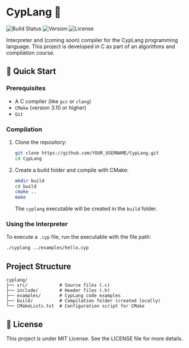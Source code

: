 # CypLang 🦉

![Build Status](https://img.shields.io/badge/build-passing-brightgreen)
![Version](https://img.shields.io/badge/version-0.1.0-blue)
![License](https://img.shields.io/badge/license-MIT-lightgrey)

Interpreter and (coming soon) compiler for the CypLang programming language. This project is developed in C as part of an algorithms and compilation course.

## 🚀 Quick Start

### Prerequisites

- A C compiler (like `gcc` or `clang`)
- `CMake` (version 3.10 or higher)
- `Git`

### Compilation

1. Clone the repository:
   ```bash
   git clone https://github.com/YOUR_USERNAME/CypLang.git
   cd CypLang
   ```

2. Create a build folder and compile with CMake:
   ```bash
   mkdir build
   cd build
   cmake ..
   make
   ```
   The `cyplang` executable will be created in the `build` folder.

### Using the Interpreter

To execute a `.cyp` file, run the executable with the file path:

```bash
./cyplang ../examples/hello.cyp
```

## Project Structure
```
cyplang/
├── src/            # Source files (.c)
├── include/        # Header files (.h)
├── examples/       # CypLang code examples
├── build/          # Compilation folder (created locally)
└── CMakeLists.txt  # Configuration script for CMake
```


## 📜 License

This project is under MIT License. See the LICENSE file for more details.